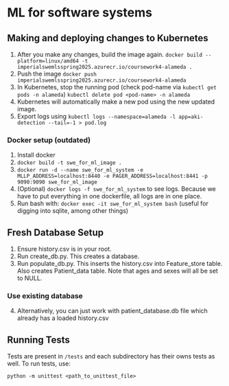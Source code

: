 # ML for software systems

## Making and deploying changes to Kubernetes
1. After you make any changes, build the image again.
   ```docker build --platform=linux/amd64 -t imperialswemlsspring2025.azurecr.io/coursework4-alameda .```
2. Push the image
   ```docker push imperialswemlsspring2025.azurecr.io/coursework4-alameda```
3. In Kubernetes, stop the running pod (check pod-name via `kubectl get pods -n alameda`)
   ```kubectl delete pod <pod-name> -n alameda```
4. Kubernetes will automatically make a new pod using the new updated image. 
5. Export logs using
   ```kubectl logs --namespace=alameda -l app=aki-detection --tail=-1 > pod.log```

### Docker setup (outdated)
1. Install docker
2. `docker build -t swe_for_ml_image .`
3. `docker run -d --name swe_for_ml_system -e MLLP_ADDRESS=localhost:8440 -e PAGER_ADDRESS=localhost:8441 -p 9090:9090 swe_for_ml_image`
4. (Optional) `docker logs -f swe_for_ml_system` to see logs. Because we have to put everything in one dockerfile, all logs are in one place.
5. Run bash with: `docker exec -it swe_for_ml_system bash` (useful for digging into sqlite, among other things)


## Fresh Database Setup
1. Ensure history.csv is in your root.
2. Run create_db.py. This creates a database.
3. Run populate_db.py. This inserts the history.csv into Feature_store table. Also creates Patient_data table.
Note that ages and sexes will all be set to NULL.

### Use existing database
4. Alternatively, you can just work with patient_database.db file which already has a loaded history.csv

## Running Tests
Tests are present in `/tests` and each subdirectory has their owns tests as well. To run tests, use:

`python -m unittest <path_to_unittest_file>` 
